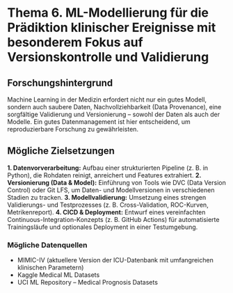 # Thema 6. ML-Modellierung für die Prädiktion klinischer Ereignisse mit besonderem Fokus auf Versionskontrolle und Validierung
## Forschungshintergrund
Machine Learning in der Medizin erfordert nicht nur ein gutes Modell, sondern auch saubere Daten, Nachvollziehbarkeit (Data Provenance), eine sorgfältige Validierung und Versionierung – sowohl der Daten als auch der Modelle. Ein gutes Datenmanagement ist hier entscheidend, um reproduzierbare Forschung zu gewährleisten.
## Mögliche Zielsetzungen
**1. Datenvorverarbeitung:** Aufbau einer strukturierten Pipeline (z. B. in Python), die Rohdaten reinigt, anreichert und Features extrahiert.
**2. Versionierung (Data & Model):** Einführung von Tools wie DVC (Data Version Control) oder Git LFS, um Daten- und Modellversionen in verschiedenen Stadien zu tracken.
**3. Modellvalidierung:** Umsetzung eines strengen Validierungs- und Testprozesses (z. B. Cross-Validation, ROC-Kurven, Metrikenreport).
**4. CICD & Deployment:** Entwurf eines vereinfachten Continuous-Integration-Konzepts (z. B. GitHub Actions) für automatisierte Trainingsläufe und optionales Deployment in einer Testumgebung.
### Mögliche Datenquellen
- MIMIC-IV (aktuellere Version der ICU-Datenbank mit umfangreichen klinischen Parametern)
- Kaggle Medical ML Datasets
- UCI ML Repository – Medical Prognosis Datasets
